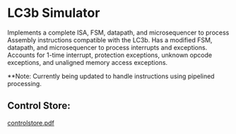 # LC3b Simulator

Implements a complete ISA, FSM, datapath, and microsequencer to process Assembly instructions compatible with the LC3b. Has a modified FSM, datapath, and microsequencer to process interrupts and exceptions. Accounts for 1-time interrupt, protection exceptions, unknown opcode exceptions, and unaligned memory access exceptions. 

**Note: Currently being updated to handle instructions using pipelined processing.

## Control Store:
[controlstore.pdf](https://github.com/user-attachments/files/19302016/controlstore.pdf)
